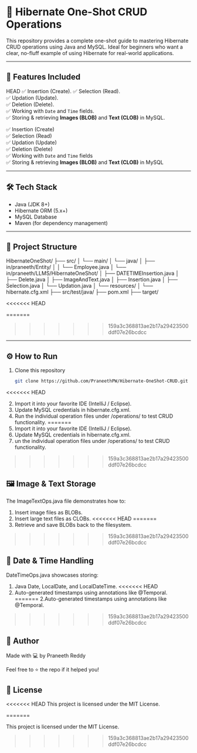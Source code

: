 # 🧠 Hibernate One-Shot CRUD Operations

This repository provides a complete one-shot guide to mastering Hibernate CRUD operations using Java and MySQL. Ideal for beginners who want a clear, no-fluff example of using Hibernate for real-world applications.

---

## 📌 Features Included
 HEAD
✅ Insertion (Create).
✅ Selection (Read).  
✅ Updation (Update).  
✅ Deletion (Delete).  
✅ Working with `Date` and `Time` fields.  
✅ Storing & retrieving **Images (BLOB)** and **Text (CLOB)** in MySQL.

✅ Insertion (Create)  
✅ Selection (Read)  
✅ Updation (Update)  
✅ Deletion (Delete)  
✅ Working with `Date` and `Time` fields  
✅ Storing & retrieving **Images (BLOB)** and **Text (CLOB)** in MySQL


---

## 🛠️ Tech Stack

- Java (JDK 8+)
- Hibernate ORM (5.x+)
- MySQL Database
- Maven (for dependency management)

---

## 📁 Project Structure

HibernateOneShot/
├── src/
│   └── main/
│       └── java/
│           ├── in/praneeth/Entity/
│           │   └── Employee.java
│           └── in/praneeth/LLMS/HibernateOneShot/
│               ├── DATETIMEInsertion.java
│               ├── Delete.java
│               ├── ImageAndText.java
│               ├── Insertion.java
│               ├── Selection.java
│               └── Updation.java
│   └── resources/
│       └── hibernate.cfg.xml
├── src/test/java/
├── pom.xml
├── target/


<<<<<<< HEAD













=======
>>>>>>> 159a3c368813ae2b17a29423500ddf07e26bcdcc
---

## ⚙️ How to Run

1. Clone this repository  
   ```bash
   git clone https://github.com/PraneethPW/Hibernate-OneShot-CRUD.git
<<<<<<< HEAD

   
2. Import it into your favorite IDE (IntelliJ / Eclipse).
3. Update MySQL credentials in hibernate.cfg.xml.
4. Run the individual operation files under /operations/ to test CRUD functionality.
=======
2. Import it into your favorite IDE (IntelliJ / Eclipse).
3. Update MySQL credentials in hibernate.cfg.xml.
4. un the individual operation files under /operations/ to test CRUD functionality.

   
>>>>>>> 159a3c368813ae2b17a29423500ddf07e26bcdcc

## 🖼️ Image & Text Storage
The ImageTextOps.java file demonstrates how to:

1. Insert image files as BLOBs.
2. Insert large text files as CLOBs.
<<<<<<< HEAD
=======
3. Retrieve and save BLOBs back to the filesystem.
>>>>>>> 159a3c368813ae2b17a29423500ddf07e26bcdcc

## 📅 Date & Time Handling
DateTimeOps.java showcases storing:

1. Java Date, LocalDate, and LocalDateTime.
<<<<<<< HEAD
2. Auto-generated timestamps using annotations like @Temporal.
=======
2.Auto-generated timestamps using annotations like @Temporal.

>>>>>>> 159a3c368813ae2b17a29423500ddf07e26bcdcc

## 🙌 Author
Made with 💻 by Praneeth Reddy

Feel free to ⭐ the repo if it helped you!

## 🔖 License
<<<<<<< HEAD
This project is licensed under the MIT License.






=======

This project is licensed under the MIT License.


>>>>>>> 159a3c368813ae2b17a29423500ddf07e26bcdcc
